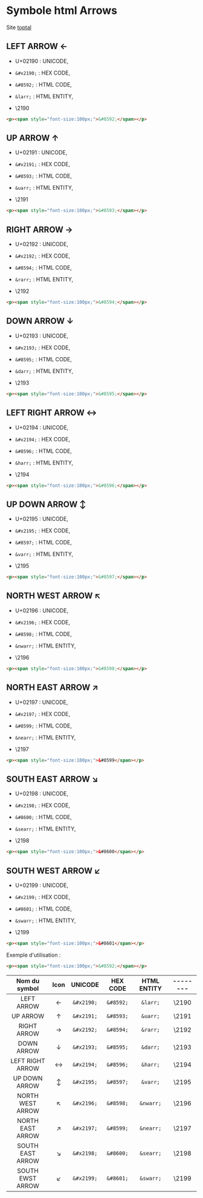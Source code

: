 # Symbole html Arrows

Site [toptal](https://www.toptal.com/designers/htmlarrows/arrows/)



## LEFT ARROW ←

- U+02190 : UNICODE, 

- `&#x2190;` : HEX CODE, 

- `&#8592;` : HTML CODE, 

- `&larr;` : HTML ENTITY, 

- \2190 

```html
<p><span style="font-size:100px;">&#8592;</span></p>
```

## UP ARROW ↑

- U+02191 : UNICODE, 

- `&#x2191;` : HEX CODE, 

- `&#8593;` : HTML CODE, 

- `&uarr;` : HTML ENTITY, 

- \2191 

```html
<p><span style="font-size:100px;">&#8593;</span></p>
```



## RIGHT ARROW →

- U+02192 : UNICODE, 

- `&#x2192;` : HEX CODE, 

- `&#8594;` : HTML CODE, 

- `&rarr;` : HTML ENTITY, 

- \2192 

```html
<p><span style="font-size:100px;">&#8594;</span></p>
```

## DOWN ARROW ↓

- U+02193 : UNICODE, 

- `&#x2193;` : HEX CODE, 

- `&#8595;` : HTML CODE, 

- `&darr;` : HTML ENTITY, 

- \2193 

```html
<p><span style="font-size:100px;">&#8595;</span></p>
```



## LEFT RIGHT ARROW ↔

- U+02194 : UNICODE, 

- `&#x2194;` : HEX CODE, 

- `&#8596;` : HTML CODE, 

- `&harr;` : HTML ENTITY, 

- \2194 

```html
<p><span style="font-size:100px;">&#8596;</span></p>
```

## UP DOWN ARROW ↕

- U+02195 : UNICODE, 

- `&#x2195;` : HEX CODE, 

- `&#8597;` : HTML CODE, 

- `&varr;` : HTML ENTITY, 

- \2195 

```html
<p><span style="font-size:100px;">&#8597;</span></p>
```

## NORTH WEST ARROW ↖

- U+02196 : UNICODE, 

- `&#x2196;` : HEX CODE, 

- `&#8598;` : HTML CODE, 

- `&nwarr;` : HTML ENTITY, 

- \2196 

```html
<p><span style="font-size:100px;">&#8598;</span></p>
```

## NORTH EAST ARROW ↗

- U+02197 : UNICODE, 

- `&#x2197;` : HEX CODE, 

- `&#8599;` : HTML CODE, 

- `&nearr;` : HTML ENTITY, 

- \2197 

```html
<p><span style="font-size:100px;">&#8599</span></p>
```

## SOUTH EAST ARROW ↘

- U+02198 : UNICODE, 

- `&#x2198;` : HEX CODE, 

- `&#8600;` : HTML CODE, 

- `&searr;` : HTML ENTITY, 

- \2198 

```html
<p><span style="font-size:100px;">&#8600</span></p>
```

## SOUTH WEST ARROW ↙

- U+02199 : UNICODE, 

- `&#x2199;` : HEX CODE, 

- `&#8601;` : HTML CODE, 

- `&swarr;` : HTML ENTITY, 

- \2199 

```html
<p><span style="font-size:100px;">&#8601</span></p>
```
Exemple d'utilisation : 

```html
<p><span style="font-size:100px;">&#8592;</span></p>
```

| Nom du symbol             | Icon | UNICODE     | HEX CODE    | HTML ENTITY | -------- |
| :-----------------------: | :--: | :---------: | :---------: | :---------: | :------: |
| LEFT ARROW                |  ←   | `&#x2190;`  | `&#8592;`   | `&larr;`    | \2190    |
| UP ARROW                  |  ↑   | `&#x2191;`  | `&#8593;`   | `&uarr;`    | \2191    |
| RIGHT ARROW               |  →   | `&#x2192;`  | `&#8594;`   | `&rarr;`    | \2192    |
| DOWN ARROW                |  ↓   | `&#x2193;`  | `&#8595;`   | `&darr;`    | \2193    |
| LEFT RIGHT ARROW          |  ↔   | `&#x2194;`  | `&#8596;`   | `&harr;`    | \2194    |
| UP DOWN ARROW             |  ↕   | `&#x2195;`  | `&#8597;`   | `&varr;`    | \2195    |
| NORTH WEST ARROW          |  ↖   | `&#x2196;`  | `&#8598;`   | `&nwarr;`   | \2196    |
| NORTH EAST ARROW          |  ↗   | `&#x2197;`  | `&#8599;`   | `&nearr;`   | \2197    |
| SOUTH EAST ARROW          |  ↘   | `&#x2198;`  | `&#8600;`   | `&searr;`   | \2198    |
| SOUTH EWST ARROW          |  ↙   | `&#x2199;`  | `&#8601;`   | `&swarr;`   | \2199    |